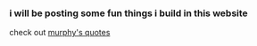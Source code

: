 ### i will be posting some fun things i build in this website

check out [murphy's quotes](https://boundless-sher.github.io/murphy-quotes.html)
